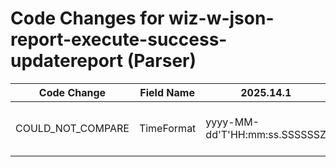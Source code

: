 # Code Changes for wiz-w-json-report-execute-success-updatereport (Parser)

| Code Change | Field Name | 2025.14.1 | 2025.15.1 |
|-------------|------------|-----------|------------|
| COULD_NOT_COMPARE | TimeFormat | yyyy-MM-dd'T'HH:mm:ss.SSSSSSZ | ["yyyy-MM-dd'T'HH:mm:ss.SSSSSSZ", "yyyy-MM-dd'T'HH:mm:ss.SSSSSZ"] |